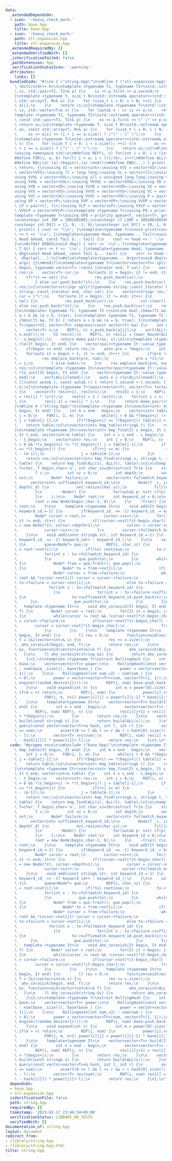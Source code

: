 ```yaml
---
data:
  _extendedDependsOn:
  - icon: ':heavy_check_mark:'
    path: base.hpp
    title: base.hpp
  - icon: ':heavy_check_mark:'
    path: stl-expansion.hpp
    title: stl-expansion.hpp
  _extendedRequiredBy: []
  _extendedVerifiedWith: []
  _isVerificationFailed: false
  _pathExtension: hpp
  _verificationStatusIcon: ':warning:'
  attributes:
    links: []
  bundledCode: "#line 2 \"string.hpp\"\n\n#line 2 \"stl-expansion.hpp\"\n#include\
    \ <bits/stdc++.h>\n\ntemplate <typename T1, typename T2>\nstd::istream& operator>>(std::istream&\
    \ is, std::pair<T1, T2>& p) {\n    is >> p.first >> p.second;\n    return is;\n\
    }\ntemplate <typename T, size_t N>\nstd::istream& operator>>(std::istream& is,\
    \ std::array<T, N>& a) {\n    for (size_t i = 0; i < N; ++i) {\n        is >>\
    \ a[i];\n    }\n    return is;\n}\ntemplate <typename T>\nstd::istream& operator>>(std::istream&\
    \ is, std::vector<T>& v) {\n    for (auto& e : v) is >> e;\n    return is;\n}\n\
    template <typename T1, typename T2>\nstd::ostream& operator<<(std::ostream& os,\
    \ const std::pair<T1, T2>& p) {\n    os << p.first << \" \" << p.second;\n   \
    \ return os;\n}\ntemplate <typename T, size_t N>\nstd::ostream& operator<<(std::ostream&\
    \ os, const std::array<T, N>& a) {\n    for (size_t i = 0; i < N; ++i) {\n   \
    \     os << a[i] << (i + 1 == a.size() ? \"\" : \" \");\n    }\n    return os;\n\
    }\ntemplate <typename T>\nstd::ostream& operator<<(std::ostream& os, const std::vector<T>&\
    \ v) {\n    for (size_t i = 0; i < v.size(); ++i) {\n        os << v[i] << (i\
    \ + 1 == v.size() ? \"\" : \" \");\n    }\n    return os;\n}\n#line 3 \"base.hpp\"\
    \nusing namespace std;\n\n#define REP(i, n) for(int i = 0; i < (int)(n); i++)\n\
    #define FOR(i, a, b) for(ll i = a; i < (ll)(b); i++)\n#define ALL(a) (a).begin(),(a).end()\n\
    #define RALL(a) (a).rbegin(),(a).rend()\n#define END(...) { print(__VA_ARGS__);\
    \ return; }\n\nusing VI = vector<int>;\nusing VVI = vector<VI>;\nusing VVVI =\
    \ vector<VVI>;\nusing ll = long long;\nusing VL = vector<ll>;\nusing VVL = vector<VL>;\n\
    using VVVL = vector<VVL>;\nusing ull = unsigned long long;\nusing VUL = vector<ull>;\n\
    using VVUL = vector<VUL>;\nusing VVVUL = vector<VVUL>;\nusing VD = vector<double>;\n\
    using VVD = vector<VD>;\nusing VVVD = vector<VVD>;\nusing VS = vector<string>;\n\
    using VVS = vector<VS>;\nusing VVVS = vector<VVS>;\nusing VC = vector<char>;\n\
    using VVC = vector<VC>;\nusing VVVC = vector<VVC>;\nusing P = pair<int, int>;\n\
    using VP = vector<P>;\nusing VVP = vector<VP>;\nusing VVVP = vector<VVP>;\nusing\
    \ LP = pair<ll, ll>;\nusing VLP = vector<LP>;\nusing VVLP = vector<VLP>;\nusing\
    \ VVVLP = vector<VVLP>;\n\ntemplate <typename T>\nusing PQ = priority_queue<T>;\n\
    template <typename T>\nusing GPQ = priority_queue<T, vector<T>, greater<T>>;\n\
    \nconstexpr int INF = 1001001001;\nconstexpr ll LINF = 1001001001001001001ll;\n\
    constexpr int DX[] = {1, 0, -1, 0};\nconstexpr int DY[] = {0, 1, 0, -1};\n\nvoid\
    \ print() { cout << '\\n'; }\ntemplate<typename T>\nvoid print(const T &t) { cout\
    \ << t << '\\n'; }\ntemplate<typename Head, typename... Tail>\nvoid print(const\
    \ Head &head, const Tail &... tail) {\n    cout << head << ' ';\n    print(tail...);\n\
    }\n\n#ifdef DEBUG\nvoid dbg() { cerr << '\\n'; }\ntemplate<typename T>\nvoid dbg(const\
    \ T &t) { cerr << t << '\\n'; }\ntemplate<typename Head, typename... Tail>\nvoid\
    \ dbg(const Head &head, const Tail &... tail) {\n    cerr << head << ' ';\n  \
    \  dbg(tail...);\n}\n#else\ntemplate<typename... Args>\nvoid dbg(const Args &...\
    \ args) {}\n#endif\n\ntemplate<typename T>\nvector<vector<T>> split(typename vector<T>::const_iterator\
    \ begin, typename vector<T>::const_iterator end, T val) {\n    vector<vector<T>>\
    \ res;\n    vector<T> cur;\n    for(auto it = begin; it != end; it++) {\n    \
    \    if(*it == val) {\n            res.push_back(cur);\n            cur.clear();\n\
    \        } else cur.push_back(*it);\n    }\n    res.push_back(cur);\n    return\
    \ res;\n}\n\nvector<string> split(typename string::const_iterator begin, typename\
    \ string::const_iterator end, char val) {\n    vector<string> res;\n    string\
    \ cur = \"\";\n    for(auto it = begin; it != end; it++) {\n        if(*it ==\
    \ val) {\n            res.push_back(cur);\n            cur.clear();\n        }\
    \ else cur.push_back(*it);\n    }\n    res.push_back(cur);\n    return res;\n\
    }\n\ntemplate< typename T1, typename T2 >\ninline bool chmax(T1 &a, T2 b) { return\
    \ a < b && (a = b, true); }\n\ntemplate< typename T1, typename T2 >\ninline bool\
    \ chmin(T1 &a, T2 b) { return a > b && (a = b, true); }\n\ntemplate <typename\
    \ T>\npair<VI, vector<T>> compress(const vector<T> &a) {\n    int n = a.size();\n\
    \    vector<T> x;\n    REP(i, n) x.push_back(a[i]);\n    sort(ALL(x)); x.erase(unique(ALL(x)),\
    \ x.end());\n    VI res(n);\n    REP(i, n) res[i] = lower_bound(ALL(x), a[i])\
    \ - x.begin();\n    return make_pair(res, x);\n}\n\ntemplate <typename It>\nauto\
    \ rle(It begin, It end) {\n    vector<pair<typename It::value_type, int>> res;\n\
    \    if(begin == end) return res;\n    auto pre = *begin;\n    int num = 1;\n\
    \    for(auto it = begin + 1; it != end; it++) {\n        if(pre != *it) {\n \
    \           res.emplace_back(pre, num);\n            pre = *it;\n            num\
    \ = 1;\n        } else num++;\n    }\n    res.emplace_back(pre, num);\n    return\
    \ res;\n}\n\ntemplate <typename It>\nvector<pair<typename It::value_type, int>>\
    \ rle_sort(It begin, It end) {\n    vector<typename It::value_type> cloned(begin,\
    \ end);\n    sort(ALL(cloned));\n    auto e = rle(ALL(cloned));\n    sort(ALL(e),\
    \ [](const auto& l, const auto& r) { return l.second < r.second; });\n    return\
    \ e;\n}\n\ntemplate <typename T>\npair<vector<T>, vector<T>> factorial(int n)\
    \ {\n    vector<T> res(n+1), rev(n+1);\n    res[0] = 1;\n    REP(i, n) res[i+1]\
    \ = res[i] * (i+1);\n    rev[n] = 1 / res[n];\n    for(int i = n; i > 0; i--)\
    \ {\n        rev[i-1] = rev[i] * i;\n    }\n    return make_pair(res, rev);\n\
    }\n#line 4 \"string.hpp\"\n\ntemplate <typename It>\nvector<int> kmp_table(It\
    \ begin, It end) {\n    int m = end - begin;\n    vector<int> table(m);\n    int\
    \ j = 0;\n    FOR(i, 1, m) {\n        while(j > 0 && *(begin+i) != *(begin+j))\
    \ j = table[j-1];\n        if(*(begin+i) == *(begin+j)) table[i] = ++j;\n    }\n\
    \    return table;\n}\n\nvector<int> kmp_table(string& t) {\n    return kmp_table(ALL(t));\n\
    }\n\ntemplate <typename It>\nvector<int> kmp_find(It s_begin, It s_end, It t_begin,\
    \ It t_end, vector<int>& table) {\n    int n = s_end - s_begin;\n    int m = t_end\
    \ - t_begin;\n    vector<int> res;\n    int j = 0;\n    REP(i, n) {\n        while(j\
    \ > 0 && *(s_begin+i) != *(t_begin+j)) j = table[j-1];\n        if(*(s_begin+i)\
    \ == *(t_begin+j)) {\n            if(++j == m) {\n                res.push_back(i\
    \ - (m-1));\n                j = table[m-1];\n            }\n        }\n    }\n\
    \    return res;\n}\n\nvector<int> kmp_find(string& s, string& t, vector<int>&\
    \ table) {\n    return kmp_find(ALL(s), ALL(t), table);\n}\n\ntemplate <typename\
    \ T=char, T begin_char='a', int char_sz=26>\nstruct Trie {\n    struct Node {\n\
    \        T c;\n        int sz = 0;\n        int depth;\n        vector<Node*>\
    \ nxt;\n        Node* failure;\n        vector<int> fullmatch_keyword_id;\n  \
    \      vector<int> suffixmatch_keyword_id;\n\n        Node(T _c, int _d): c(_c),\
    \ depth(_d) {\n            nxt.resize(char_sz);\n            fill(ALL(nxt), nullptr);\n\
    \        }\n        ~Node() {\n            for(auto& p: nxt) if(p) delete p;\n\
    \        }\n    };\n\n    Node* root;\n    int keyword_id = 0;\n\n    Trie() {\n\
    \        root = new Node(begin_char-1, 0);\n    }\n    ~Trie() {\n        delete\
    \ root;\n    }\n\n    template <typename It>\n    void add(It begin, It end, int\
    \ keyword_id_=-1) {\n        if(keyword_id_ == -1) keyword_id_ = keyword_id++;\n\
    \        Node* cursor = root;\n        cursor->sz++;\n        for(It it = begin;\
    \ it != end; it++) {\n            if(!cursor->nxt[*it-begin_char]) cursor->nxt[*it-begin_char]\
    \ = new Node(*it, cursor->depth+1);\n            cursor = cursor->nxt[*it-begin_char];\n\
    \            cursor->sz++;\n        }\n        cursor->fullmatch_keyword_id.push_back(keyword_id_);\n\
    \    }\n\n    void add(const string& str, int keyword_id_=-1) {\n        add(ALL(str),\
    \ keyword_id_ == -1? keyword_id++ : keyword_id_);\n    }\n\n    void build_failure()\
    \ {\n        queue<Node*> que;\n        REP(i, char_sz) {\n            Node* to\
    \ = root->nxt[i];\n            if(!to) continue;\n            to->failure = root;\n\
    \            for(int x : to->fullmatch_keyword_id) {\n                to->suffixmatch_keyword_id.push_back(x);\n\
    \            }\n            que.push(to);\n        }\n        while(!que.empty())\
    \ {\n            Node* from = que.front(); que.pop();\n            REP(i, char_sz)\
    \ {\n                Node* to = from->nxt[i];\n                if(!to) continue;\n\
    \                Node* cursor = from->failure;\n                while(cursor !=\
    \ root && !cursor->nxt[i]) cursor = cursor->failure;\n                if(cursor->nxt[i])\
    \ to->failure = cursor->nxt[i];\n                else to->failure = root;\n  \
    \              for(int x : to->fullmatch_keyword_id) {\n                    to->suffixmatch_keyword_id.push_back(x);\n\
    \                }\n                for(int x : to->failure->suffixmatch_keyword_id)\
    \ {\n                    to->suffixmatch_keyword_id.push_back(x);\n          \
    \      }\n                que.push(to);\n            }\n        }\n    }\n\n \
    \   template <typename It>\n    void aho_corasick(It begin, It end, function<void(vector<int>&)>&\
    \ f) {\n        Node* cursor = root;\n        for(It it = begin; it != end; it++)\
    \ {\n            while(cursor != root && !cursor->nxt[*it-begin_char]) cursor\
    \ = cursor->failure;\n            if(cursor->nxt[*it-begin_char]) {\n        \
    \        cursor = cursor->nxt[*it-begin_char];\n                f(cursor->suffixmatch_keyword_id);\n\
    \            }\n        }\n    }\n\n    template <typename It>\n    ll aho_corasick(It\
    \ begin, It end) {\n        ll res = 0;\n        function<void(vector<int>&)>\
    \ f = [&](vector<int>& v) {\n            res += v.size();\n        };\n      \
    \  aho_corasick(begin, end, f);\n        return res;\n    }\n\n    void aho_corasick(string\
    \ &s, function<void(vector<int>&)>& f) {\n        aho_corasick(ALL(s), f);\n \
    \   }\n\n    ll aho_corasick(string &s) {\n        return aho_corasick(ALL(s));\n\
    \    }\n};\n\ntemplate <typename T>\nstruct RollingHash {\n    int num;\n    vector<T>\
    \ base;\n    vector<vector<T>> power;\n\n    RollingHash(const vector<T>& base_)\
    \ : num(base_.size()), base(base_) {\n        power = vector<vector<T>>(num, vector<T>(1,\
    \ 1));\n    }\n\n    RollingHash(int num_=3) : num(num_) {\n        assert(num_\
    \ > 0);\n        power = vector<vector<T>>(num, vector<T>(1, 1));\n        mt19937\
    \ engine((random_device){}());\n        REP(i, num) base.push_back(engine());\n\
    \    }\n\n    void expand(int n) {\n        int m = power[0].size();\n       \
    \ if(m > n) return;\n        REP(i, num) {\n            power[i].resize(n+1);\n\
    \            FOR(j, m, n+1) power[i][j] = power[i][j-1] * base[i];\n        }\n\
    \    }\n\n    template<typename It>\n    vector<vector<T>> build(It begin, It\
    \ end) {\n        int n = end - begin;\n        vector<vector<T>> res(num, vector<T>(n+1));\n\
    \        REP(i, num) REP(j, n) {\n            res[i][j+1] = res[i][j] * base[i]\
    \ + *(begin+j);\n        }\n        return res;\n    }\n\n    vector<vector<T>>\
    \ build(const string& s) {\n        return build(ALL(s));\n    }\n\n    vector<T>\
    \ query(const vector<vector<T>>& hash, int l, int r) {\n        assert(hash.size()\
    \ == num);\n        assert(0 <= l && l <= r && r < hash[0].size());\n        expand(r\
    \ - l);\n        vector<T> res(num);\n        REP(i, num) res[i] = hash[i][r]\
    \ - hash[i][l] * power[i][r-l];\n        return res;\n    }\n};\n"
  code: "#pragma once\n\n#include \"base.hpp\"\n\ntemplate <typename It>\nvector<int>\
    \ kmp_table(It begin, It end) {\n    int m = end - begin;\n    vector<int> table(m);\n\
    \    int j = 0;\n    FOR(i, 1, m) {\n        while(j > 0 && *(begin+i) != *(begin+j))\
    \ j = table[j-1];\n        if(*(begin+i) == *(begin+j)) table[i] = ++j;\n    }\n\
    \    return table;\n}\n\nvector<int> kmp_table(string& t) {\n    return kmp_table(ALL(t));\n\
    }\n\ntemplate <typename It>\nvector<int> kmp_find(It s_begin, It s_end, It t_begin,\
    \ It t_end, vector<int>& table) {\n    int n = s_end - s_begin;\n    int m = t_end\
    \ - t_begin;\n    vector<int> res;\n    int j = 0;\n    REP(i, n) {\n        while(j\
    \ > 0 && *(s_begin+i) != *(t_begin+j)) j = table[j-1];\n        if(*(s_begin+i)\
    \ == *(t_begin+j)) {\n            if(++j == m) {\n                res.push_back(i\
    \ - (m-1));\n                j = table[m-1];\n            }\n        }\n    }\n\
    \    return res;\n}\n\nvector<int> kmp_find(string& s, string& t, vector<int>&\
    \ table) {\n    return kmp_find(ALL(s), ALL(t), table);\n}\n\ntemplate <typename\
    \ T=char, T begin_char='a', int char_sz=26>\nstruct Trie {\n    struct Node {\n\
    \        T c;\n        int sz = 0;\n        int depth;\n        vector<Node*>\
    \ nxt;\n        Node* failure;\n        vector<int> fullmatch_keyword_id;\n  \
    \      vector<int> suffixmatch_keyword_id;\n\n        Node(T _c, int _d): c(_c),\
    \ depth(_d) {\n            nxt.resize(char_sz);\n            fill(ALL(nxt), nullptr);\n\
    \        }\n        ~Node() {\n            for(auto& p: nxt) if(p) delete p;\n\
    \        }\n    };\n\n    Node* root;\n    int keyword_id = 0;\n\n    Trie() {\n\
    \        root = new Node(begin_char-1, 0);\n    }\n    ~Trie() {\n        delete\
    \ root;\n    }\n\n    template <typename It>\n    void add(It begin, It end, int\
    \ keyword_id_=-1) {\n        if(keyword_id_ == -1) keyword_id_ = keyword_id++;\n\
    \        Node* cursor = root;\n        cursor->sz++;\n        for(It it = begin;\
    \ it != end; it++) {\n            if(!cursor->nxt[*it-begin_char]) cursor->nxt[*it-begin_char]\
    \ = new Node(*it, cursor->depth+1);\n            cursor = cursor->nxt[*it-begin_char];\n\
    \            cursor->sz++;\n        }\n        cursor->fullmatch_keyword_id.push_back(keyword_id_);\n\
    \    }\n\n    void add(const string& str, int keyword_id_=-1) {\n        add(ALL(str),\
    \ keyword_id_ == -1? keyword_id++ : keyword_id_);\n    }\n\n    void build_failure()\
    \ {\n        queue<Node*> que;\n        REP(i, char_sz) {\n            Node* to\
    \ = root->nxt[i];\n            if(!to) continue;\n            to->failure = root;\n\
    \            for(int x : to->fullmatch_keyword_id) {\n                to->suffixmatch_keyword_id.push_back(x);\n\
    \            }\n            que.push(to);\n        }\n        while(!que.empty())\
    \ {\n            Node* from = que.front(); que.pop();\n            REP(i, char_sz)\
    \ {\n                Node* to = from->nxt[i];\n                if(!to) continue;\n\
    \                Node* cursor = from->failure;\n                while(cursor !=\
    \ root && !cursor->nxt[i]) cursor = cursor->failure;\n                if(cursor->nxt[i])\
    \ to->failure = cursor->nxt[i];\n                else to->failure = root;\n  \
    \              for(int x : to->fullmatch_keyword_id) {\n                    to->suffixmatch_keyword_id.push_back(x);\n\
    \                }\n                for(int x : to->failure->suffixmatch_keyword_id)\
    \ {\n                    to->suffixmatch_keyword_id.push_back(x);\n          \
    \      }\n                que.push(to);\n            }\n        }\n    }\n\n \
    \   template <typename It>\n    void aho_corasick(It begin, It end, function<void(vector<int>&)>&\
    \ f) {\n        Node* cursor = root;\n        for(It it = begin; it != end; it++)\
    \ {\n            while(cursor != root && !cursor->nxt[*it-begin_char]) cursor\
    \ = cursor->failure;\n            if(cursor->nxt[*it-begin_char]) {\n        \
    \        cursor = cursor->nxt[*it-begin_char];\n                f(cursor->suffixmatch_keyword_id);\n\
    \            }\n        }\n    }\n\n    template <typename It>\n    ll aho_corasick(It\
    \ begin, It end) {\n        ll res = 0;\n        function<void(vector<int>&)>\
    \ f = [&](vector<int>& v) {\n            res += v.size();\n        };\n      \
    \  aho_corasick(begin, end, f);\n        return res;\n    }\n\n    void aho_corasick(string\
    \ &s, function<void(vector<int>&)>& f) {\n        aho_corasick(ALL(s), f);\n \
    \   }\n\n    ll aho_corasick(string &s) {\n        return aho_corasick(ALL(s));\n\
    \    }\n};\n\ntemplate <typename T>\nstruct RollingHash {\n    int num;\n    vector<T>\
    \ base;\n    vector<vector<T>> power;\n\n    RollingHash(const vector<T>& base_)\
    \ : num(base_.size()), base(base_) {\n        power = vector<vector<T>>(num, vector<T>(1,\
    \ 1));\n    }\n\n    RollingHash(int num_=3) : num(num_) {\n        assert(num_\
    \ > 0);\n        power = vector<vector<T>>(num, vector<T>(1, 1));\n        mt19937\
    \ engine((random_device){}());\n        REP(i, num) base.push_back(engine());\n\
    \    }\n\n    void expand(int n) {\n        int m = power[0].size();\n       \
    \ if(m > n) return;\n        REP(i, num) {\n            power[i].resize(n+1);\n\
    \            FOR(j, m, n+1) power[i][j] = power[i][j-1] * base[i];\n        }\n\
    \    }\n\n    template<typename It>\n    vector<vector<T>> build(It begin, It\
    \ end) {\n        int n = end - begin;\n        vector<vector<T>> res(num, vector<T>(n+1));\n\
    \        REP(i, num) REP(j, n) {\n            res[i][j+1] = res[i][j] * base[i]\
    \ + *(begin+j);\n        }\n        return res;\n    }\n\n    vector<vector<T>>\
    \ build(const string& s) {\n        return build(ALL(s));\n    }\n\n    vector<T>\
    \ query(const vector<vector<T>>& hash, int l, int r) {\n        assert(hash.size()\
    \ == num);\n        assert(0 <= l && l <= r && r < hash[0].size());\n        expand(r\
    \ - l);\n        vector<T> res(num);\n        REP(i, num) res[i] = hash[i][r]\
    \ - hash[i][l] * power[i][r-l];\n        return res;\n    }\n};\n"
  dependsOn:
  - base.hpp
  - stl-expansion.hpp
  isVerificationFile: false
  path: string.hpp
  requiredBy: []
  timestamp: '2023-02-17 23:46:54+09:00'
  verificationStatus: LIBRARY_NO_TESTS
  verifiedWith: []
documentation_of: string.hpp
layout: document
redirect_from:
- /library/string.hpp
- /library/string.hpp.html
title: string.hpp
---
```

